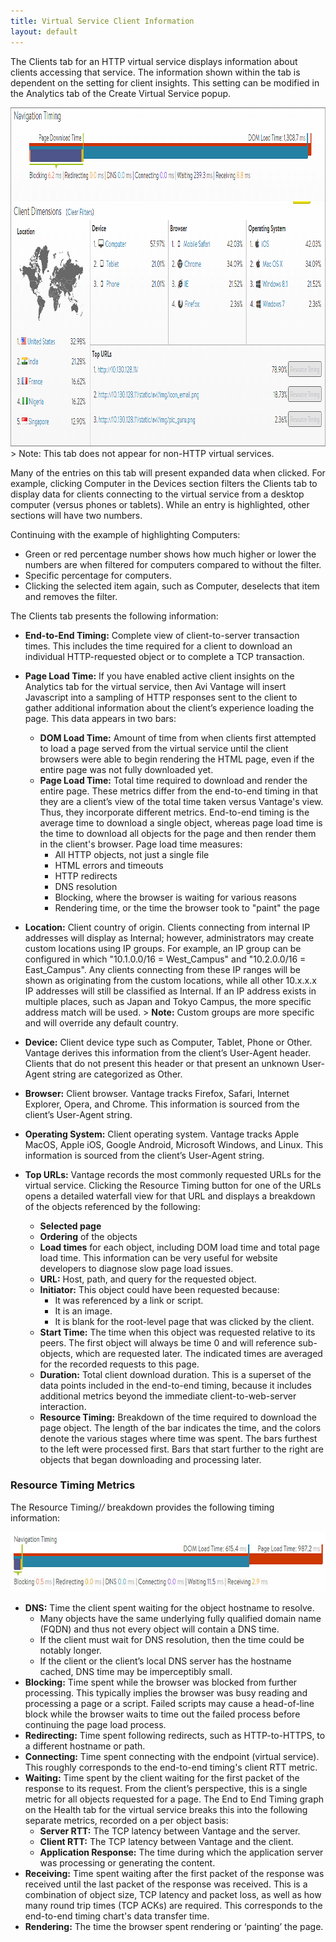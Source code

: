 ```yaml
---
title: Virtual Service Client Information
layout: default
---
```

The Clients tab for an HTTP virtual service displays information about clients accessing that service. The information shown within the tab is dependent on the setting for client insights. This setting can be modified in the Analytics tab of the Create Virtual Service popup.

<img class="alignnone size-full wp-image-1108" src="img/Clients1.png" alt="Clients" width="937" height="542">
> Note: This tab does not appear for non-HTTP virtual services.
 

Many of the entries on this tab will present expanded data when clicked. For example, clicking Computer in the Devices section filters the Clients tab to display data for clients connecting to the virtual service from a desktop computer (versus phones or tablets). While an entry is highlighted, other sections will have two numbers.

Continuing with the example of highlighting Computers:

* Green or red percentage number shows how much higher or lower the numbers are when filtered for computers compared to without the filter. 
* Specific percentage for computers. 
* Clicking the selected item again, such as Computer, deselects that item and removes the filter.  

The Clients tab presents the following information:

* **End-to-End Timing:** Complete view of client-to-server transaction times. This includes the time required for a client to download an individual HTTP-requested object or to complete a TCP transaction. 
* **Page Load Time:** If you have enabled active client insights on the Analytics tab for the virtual service, then Avi Vantage will insert Javascript into a sampling of HTTP responses sent to the client to gather additional information about the client’s experience loading the page. This data appears in two bars:  
    * **DOM Load Time:** Amount of time from when clients first attempted to load a page served from the virtual service until the client browsers were able to begin rendering the HTML page, even if the entire page was not fully downloaded yet. 
    * **Page Load Time:** Total time required to download and render the entire page. These metrics differ from the end-to-end timing in that they are a client’s view of the total time taken versus Vantage's view. Thus, they incorporate different metrics. End-to-end timing is the average time to download a single object, whereas page load time is the time to download all objects for the page and then render them in the client's browser. Page load time measures:  
        * All HTTP objects, not just a single file 
        * HTML errors and timeouts 
        * HTTP redirects 
        * DNS resolution 
        * Blocking, where the browser is waiting for various reasons 
        * Rendering time, or the time the browser took to "paint" the page 
* **Location:** Client country of origin. Clients connecting from internal IP addresses will display as Internal; however, administrators may create custom locations using IP groups. For example, an IP group can be configured in which "10.1.0.0/16 = West_Campus" and "10.2.0.0/16 = East_Campus". Any clients connecting from these IP ranges will be shown as originating from the custom locations, while all other 10.x.x.x IP addresses will still be classified as Internal. If an IP address exists in multiple places, such as Japan and Tokyo Campus, the more specific address match will be used. > <strong>Note:</strong> Custom groups are more specific and will override any default country.
 
* **Device:** Client device type such as Computer, Tablet, Phone or Other. Vantage derives this information from the client’s User-Agent header. Clients that do not present this header or that present an unknown User-Agent string are categorized as Other. 
* **Browser:** Client browser. Vantage tracks Firefox, Safari, Internet Explorer, Opera, and Chrome. This information is sourced from the client’s User-Agent string. 
* **Operating System:** Client operating system. Vantage tracks Apple MacOS, Apple iOS, Google Android, Microsoft Windows, and Linux. This information is sourced from the client’s User-Agent string. 
* **Top URLs:** Vantage records the most commonly requested URLs for the virtual service. Clicking the Resource Timing button for one of the URLs opens a detailed waterfall view for that URL and displays a breakdown of the objects referenced by the following:  
    * **Selected page** 
    * **Ordering** of the objects 
    * **Load times** for each object, including DOM load time and total page load time. This information can be very useful for website developers to diagnose slow page load issues. 
    * **URL:** Host, path, and query for the requested object. 
    * **Initiator:** This object could have been requested because:  
        * It was referenced by a link or script. 
        * It is an image. 
        * It is blank for the root-level page that was clicked by the client. 
    * **Start Time:** The time when this object was requested relative to its peers. The first object will always be time 0 and will reference sub-objects, which are requested later. The indicated times are averaged for the recorded requests to this page. 
    * **Duration:** Total client download duration. This is a superset of the data points included in the end-to-end timing, because it includes additional metrics beyond the immediate client-to-web-server interaction. 
    * **Resource Timing:** Breakdown of the time required to download the page object. The length of the bar indicates the time, and the colors denote the various stages where time was spent. The bars furthest to the left were processed first. Bars that start further to the right are objects that began downloading and processing later.  

### Resource Timing Metrics

The Resource Timing/*/* breakdown provides the following timing information:

<a href="img/details_analytics_end-to-end_6-a2.jpg"><img src="img/details_analytics_end-to-end_6-a2.jpg" alt="details_analytics_end-to-end_6-a2" width="700" height="96" class="alignnone size-full wp-image-2029"></a>

* **DNS:** Time the client spent waiting for the object hostname to resolve.  
    * Many objects have the same underlying fully qualified domain name (FQDN) and thus not every object will contain a DNS time. 
    * If the client must wait for DNS resolution, then the time could be notably longer. 
    * If the client or the client’s local DNS server has the hostname cached, DNS time may be imperceptibly small. 
* **Blocking:** Time spent while the browser was blocked from further processing. This typically implies the browser was busy reading and processing a page or a script. Failed scripts may cause a head-of-line block while the browser waits to time out the failed process before continuing the page load process. 
* **Redirecting:** Time spent following redirects, such as HTTP-to-HTTPS, to a different hostname or path. 
* **Connecting:** Time spent connecting with the endpoint (virtual service). This roughly corresponds to the end-to-end timing's client RTT metric. 
* **Waiting:** Time spent by the client waiting for the first packet of the response to its request. From the client’s perspective, this is a single metric for all objects requested for a page. The End to End Timing graph on the Health tab for the virtual service breaks this into the following separate metrics, recorded on a per object basis:  
    * **Server RTT:** The TCP latency between Vantage and the server. 
    * **Client RTT:** The TCP latency between Vantage and the client. 
    * **Application Response:** The time during which the application server was processing or generating the content. 
* **Receiving:** Time spent waiting after the first packet of the response was received until the last packet of the response was received. This is a combination of object size, TCP latency and packet loss, as well as how many round trip times (TCP ACKs) are required. This corresponds to the end-to-end timing chart's data transfer time. 
* **Rendering:** The time the browser spent rendering or ‘painting’ the page.   